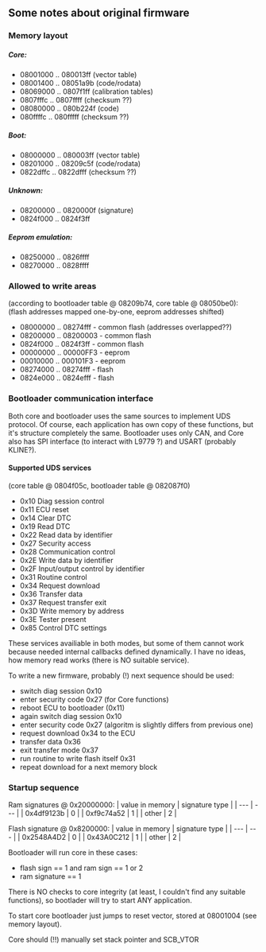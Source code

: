 ## Some notes about original firmware

### Memory layout

##### Core:

- 08001000 .. 080013ff (vector table)
- 08001400 .. 08051a9b (code/rodata)
- 08069000 .. 0807f1ff (calibration tables)
- 0807fffc .. 0807ffff (checksum ??)
- 08080000 .. 080b224f (code)
- 080ffffc .. 080fffff (checksum ??)

##### Boot:

- 08000000 .. 080003ff (vector table)
- 08201000 .. 08209c5f (code/rodata)
- 0822dffc .. 0822dfff (checksum ??)

##### Unknown:

- 08200000 .. 0820000f (signature)
- 0824f000 .. 0824f3ff

##### Eeprom emulation: 

- 08250000 .. 0826ffff
- 08270000 .. 0828ffff


### Allowed to write areas

(according to bootloader table @ 08209b74, core table @ 08050be0):
(flash addresses mapped one-by-one, eeprom addresses shifted)

- 08000000 .. 08274fff - common flash (addresses overlapped??)
- 08200000 .. 08200003 - common flash
- 0824f000 .. 0824f3ff - common flash
- 00000000 .. 00000FF3 - eeprom
- 00010000 .. 000101F3 - eeprom
- 08274000 .. 08274fff - flash
- 0824e000 .. 0824efff - flash


### Bootloader communication interface

Both core and bootloader uses the same sources to implement UDS protocol. Of course, each application has own copy of these functions, but it's structure completely the same.
Bootloader uses only CAN, and Core also has SPI interface (to interact with L9779 ?) and USART (probably KLINE?).

#### Supported UDS services

(core table @ 0804f05c, bootloader table @ 082087f0)

- 0x10 Diag session control
- 0x11 ECU reset
- 0x14 Clear DTC
- 0x19 Read DTC
- 0x22 Read data by identifier
- 0x27 Security access
- 0x28 Communication control
- 0x2E Write data by identifier
- 0x2F Input/output control by identifier
- 0x31 Routine control
- 0x34 Request download
- 0x36 Transfer data
- 0x37 Request transfer exit
- 0x3D Write memory by address
- 0x3E Tester present
- 0x85 Control DTC settings

These services availiable in both modes, but some of them cannot work because needed internal callbacks defined dynamically.
I have no ideas, how memory read works (there is NO suitable service).

To write a new firmware, probably (!) next sequence should be used:

- switch diag session 0x10
- enter security code 0x27 (for Core functions)
- reboot ECU to bootloader (0x11)
- again switch diag session 0x10
- enter security code 0x27 (algoritm is slightly differs from previous one)
- request download 0x34 to the ECU
- transfer data 0x36
- exit transfer mode 0x37
- run routine to write flash itself 0x31
- repeat download for a next memory block


### Startup sequence

Ram signatures @ 0x20000000:
| value in memory | signature type |
| ---        | --- |
| 0x4df9123b | 0 |
| 0xf9c74a52 | 1 |
| other      | 2 |

Flash signature @ 0x8200000:
| value in memory | signature type |
| ---        | --- |
| 0x2548A4D2 | 0 |
| 0x43A0C212 | 1 |
| other      | 2 |

Bootloader will run core in these cases:
- flash sign == 1 and ram sign == 1 or 2
- ram signature == 1

There is NO checks to core integrity (at least, I couldn't find any suitable functions), so bootlader will try to start ANY application.

To start core bootloader just jumps to reset vector, stored at 08001004 (see memory layout).

Core should (!!) manually set stack pointer and SCB_VTOR
 